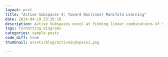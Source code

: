 ```yaml
---
layout: post
title: "Active Subspaces 4: Toward Nonlinear Manifold Learning"
date: 2024-04-29 23:36:10
description: Active Subspaces excel at finding linear combinations of variables, but many systems require nonlinear structure. We explore extensions such as generalized and deep active subspaces, and connect them with broader manifold learning and MosaicX-style atlas approaches.
tags: formatting diagrams
categories: sample-posts
code_diff: true
thumbnail: assets/blog/activeSubspace1.png

---
```

